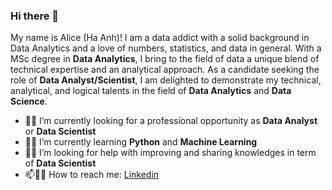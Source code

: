 ### Hi there 👋
My name is Alice (Ha Anh)! I am a data addict with a solid background in Data Analytics and a love of numbers, statistics, and data in general. With a MSc degree in **Data Analytics**, I bring to the field of data a unique blend of technical expertise and an analytical approach. As a candidate seeking the role of **Data Analyst/Scientist**, I am delighted to demonstrate my technical, analytical, and logical talents in the field of **Data Analytics** and **Data Science**.

- 🤞🍀 I’m currently looking for a professional opportunity as **Data Analyst** or **Data Scientist**
- 🌱🌷 I’m currently learning **Python** and **Machine Learning**
- 🤔💬 I’m looking for help with improving and sharing knowledges in term of **Data Scientist**
- 📫🙋‍♀️ How to reach me: [Linkedin](https://www.linkedin.com/in/alicehoang190996/)

